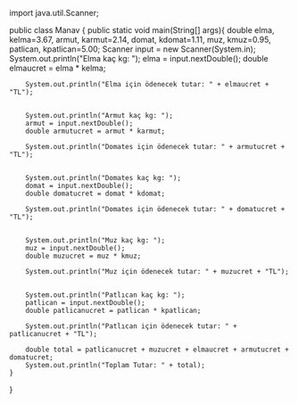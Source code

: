 import java.util.Scanner;

public class Manav {
    public static void main(String[] args){
        double elma, kelma=3.67, armut, karmut=2.14, domat, kdomat=1.11, muz, kmuz=0.95, patlican, kpatlican=5.00;
        Scanner input = new Scanner(System.in);
        System.out.println("Elma kaç kg: ");
        elma = input.nextDouble();
        double elmaucret = elma * kelma;

        System.out.println("Elma için ödenecek tutar: " + elmaucret + "TL");


        System.out.println("Armut kaç kg: ");
        armut = input.nextDouble();
        double armutucret = armut * karmut;

        System.out.println("Domates için ödenecek tutar: " + armutucret + "TL");


        System.out.println("Domates kaç kg: ");
        domat = input.nextDouble();
        double domatucret = domat * kdomat;

        System.out.println("Domates için ödenecek tutar: " + domatucret + "TL");


        System.out.println("Muz kaç kg: ");
        muz = input.nextDouble();
        double muzucret = muz * kmuz;

        System.out.println("Muz için ödenecek tutar: " + muzucret + "TL");


        System.out.println("Patlıcan kaç kg: ");
        patlican = input.nextDouble();
        double patlicanucret = patlican * kpatlican;

        System.out.println("Patlıcan için ödenecek tutar: " + patlicanucret + "TL");

        double total = patlicanucret + muzucret + elmaucret + armutucret + domatucret;
        System.out.println("Toplam Tutar: " + total);
    }
}
